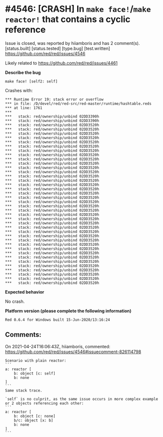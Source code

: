 
#4546: [CRASH] In `make face!`/`make reactor!` that contains a cyclic reference
================================================================================
Issue is closed, was reported by hiiamboris and has 2 comment(s).
[status.built] [status.tested] [type.bug] [test.written]
<https://github.com/red/red/issues/4546>

Likely related to https://github.com/red/red/issues/4461

**Describe the bug**

`make face! [self2: self]`

Crashes with:
```
*** Runtime Error 19: stack error or overflow                      
*** in file: /D/devel/red/red-src/red-master/runtime/hashtable.reds
*** at line: 1761                                                  
***                                                                
***   stack: red/ownership/unbind 02DD3390h                        
***   stack: red/ownership/unbind 02DD3390h                        
***   stack: red/ownership/unbind 02DD3520h                        
***   stack: red/ownership/unbind 02DD3520h                        
***   stack: red/ownership/unbind 02DD3520h                        
***   stack: red/ownership/unbind 02DD3520h                        
***   stack: red/ownership/unbind 02DD3520h                        
***   stack: red/ownership/unbind 02DD3520h                        
***   stack: red/ownership/unbind 02DD3520h                        
***   stack: red/ownership/unbind 02DD3520h                        
***   stack: red/ownership/unbind 02DD3520h                        
***   stack: red/ownership/unbind 02DD3520h                        
***   stack: red/ownership/unbind 02DD3520h                        
***   stack: red/ownership/unbind 02DD3520h                        
***   stack: red/ownership/unbind 02DD3520h                        
***   stack: red/ownership/unbind 02DD3520h                        
***   stack: red/ownership/unbind 02DD3520h                        
***   stack: red/ownership/unbind 02DD3520h                        
***   stack: red/ownership/unbind 02DD3520h                        
***   stack: red/ownership/unbind 02DD3520h                        
***   stack: red/ownership/unbind 02DD3520h                        
***   stack: red/ownership/unbind 02DD3520h                        
***   stack: red/ownership/unbind 02DD3520h                        
***   stack: red/ownership/unbind 02DD3520h                        
***   stack: red/ownership/unbind 02DD3520h                        
***   stack: red/ownership/unbind 02DD3520h                        
***   stack: red/ownership/unbind 02DD3520h                        
***   stack: red/ownership/unbind 02DD3520h                        
***   stack: red/ownership/unbind 02DD3520h                        
***   stack: red/ownership/unbind 02DD3520h                        
***   stack: red/ownership/unbind 02DD3520h                        
***   stack: red/ownership/unbind 02DD3520h                        
***   stack: red/ownership/unbind 02DD3520h                        
***   stack: red/ownership/unbind 02DD3520h                        
***   stack: red/ownership/unbind 02DD3520h                        
***   stack: red/ownership/unbind 02DD3520h                        
***   stack: red/ownership/unbind 02DD3520h                        
***   stack: red/ownership/unbind 02DD3520h                        
***   stack: red/ownership/unbind 02DD3520h                        
***   stack: red/ownership/unbind 02DD3520h                        
```

**Expected behavior**

No crash.

**Platform version (please complete the following information)**
```
Red 0.6.4 for Windows built 15-Jun-2020/13:16:24
```



Comments:
--------------------------------------------------------------------------------

On 2021-04-24T16:06:43Z, hiiamboris, commented:
<https://github.com/red/red/issues/4546#issuecomment-826114798>

    Scenario with plain reactor:
    ```
    a: reactor [
    	b: object [c: self]
    	b: none
    ]
    ```
    Same stack trace.
    
    `self` is no culprit, as the same issue occurs in more complex example or 2 objects referencing each other:
    ```
    a: reactor [
    	b: object [c: none]
    	b/c: object [x: b]
    	b: none
    ]
    ```

